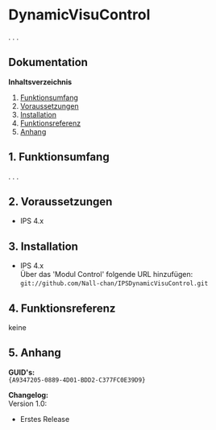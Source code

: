 # DynamicVisuControl

.
.
.


## Dokumentation

**Inhaltsverzeichnis**

1. [Funktionsumfang](#1-funktionsumfang) 
2. [Voraussetzungen](#2-voraussetzungen)
3. [Installation](#3-installation)
4. [Funktionsreferenz](#4-funktionsreferenz) 
5. [Anhang](#5-anhang)

## 1. Funktionsumfang

.
.
.

## 2. Voraussetzungen

 - IPS 4.x
 
## 3. Installation

   - IPS 4.x  
        Über das 'Modul Control' folgende URL hinzufügen:  
        `git://github.com/Nall-chan/IPSDynamicVisuControl.git`  


## 4. Funktionsreferenz

keine  

## 5. Anhang

**GUID's:**  
 `{A9347205-0889-4D01-BDD2-C377FC0E39D9}`

**Changelog:**  
 Version 1.0:
  - Erstes Release
